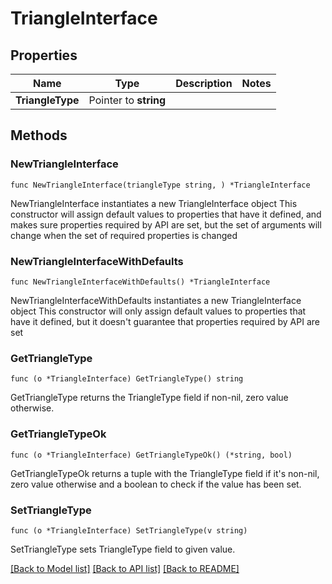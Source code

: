 # TriangleInterface

## Properties

Name | Type | Description | Notes
------------ | ------------- | ------------- | -------------
**TriangleType** | Pointer to **string** |  | 

## Methods

### NewTriangleInterface

`func NewTriangleInterface(triangleType string, ) *TriangleInterface`

NewTriangleInterface instantiates a new TriangleInterface object
This constructor will assign default values to properties that have it defined,
and makes sure properties required by API are set, but the set of arguments
will change when the set of required properties is changed

### NewTriangleInterfaceWithDefaults

`func NewTriangleInterfaceWithDefaults() *TriangleInterface`

NewTriangleInterfaceWithDefaults instantiates a new TriangleInterface object
This constructor will only assign default values to properties that have it defined,
but it doesn't guarantee that properties required by API are set

### GetTriangleType

`func (o *TriangleInterface) GetTriangleType() string`

GetTriangleType returns the TriangleType field if non-nil, zero value otherwise.

### GetTriangleTypeOk

`func (o *TriangleInterface) GetTriangleTypeOk() (*string, bool)`

GetTriangleTypeOk returns a tuple with the TriangleType field if it's non-nil, zero value otherwise
and a boolean to check if the value has been set.

### SetTriangleType

`func (o *TriangleInterface) SetTriangleType(v string)`

SetTriangleType sets TriangleType field to given value.



[[Back to Model list]](../README.md#documentation-for-models) [[Back to API list]](../README.md#documentation-for-api-endpoints) [[Back to README]](../README.md)



